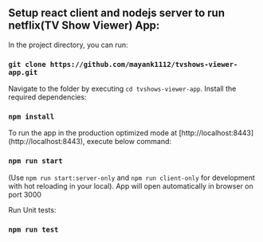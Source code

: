 ## Setup react client and nodejs server to run netflix(TV Show Viewer) App:

In the project directory, you can run:

### `git clone https://github.com/mayank1112/tvshows-viewer-app.git`

Navigate to the folder by executing `cd tvshows-viewer-app`. Install the required dependencies:

### `npm install`

To run the app in the production optimized mode at [http://localhost:8443] (http://localhost:8443), execute below command:

### `npm run start`

(Use `npm run start:server-only` and `npm run client-only` for development with hot reloading in your local). App will open automatically in browser on port 3000

Run Unit tests:
### `npm run test`
